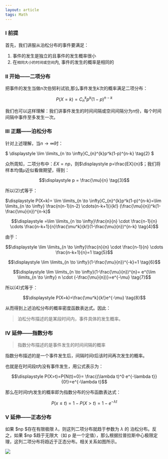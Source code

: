 ```yaml
---
layout: article
tags: Math
---
```



### I 前提

首先，我们讲服从泊松分布的事件要满足：

1. 事件的发生是独立的且事件的发生概率很小
2. 在`相同大小的时间或空间`内, 事件的发生的概率是相同的

### II 开始——二项分布

把事件的发生当做$n$次伯努利试验,那么事件发生$k$次的概率满足二项分布：

$$P(X=k)=C_{n}^{k}p^k(1-p)^{n-k} \tag{1}$$

我们也可以这样理解：我们讲事件发生的时间间隔或空间间隔分为$n$份，每个时间间隔中事件至多发生一次。

### III 正题——泊松分布

针对上述理解，当$n \to \infty$时：

$ \displaystyle \lim \limits_{n \to \infty}C_{n}^{k}p^k(1-p)^{n-k} \tag{2} $​

众所周知，二项分布中：$EX = np$，则$\displaystyle p=\frac{EX}{n}$；我们将样本均值$\mu$近似看做期望，得到：

$$\displaystyle p = \frac{\mu}{n} \tag{3}$$

所以$(2)$式等于：

$\displaystyle P(X=k)=  \lim \limits_{n \to \infty}C_{n}^{k}p^k(1-p)^{n-k}=\lim \limits_{n \to \infty} \frac{n(n-1)(n-2) \cdots(n-k+1)}{k!} (\frac{\mu}{n})^k(1-\frac{\mu}{n})^{n-k}$

$$\displaystyle =\lim \limits_{n \to \infty}\frac{n}{n} \cdot \frac{n-1}{n} \cdots \frac{n-k+1}{n}\frac{\mu^k}{k!}(1-\frac{\mu}{n})^{n-k}  \tag{4}$$

由于：

$$\displaystyle \lim \limits_{n \to \infty}\frac{n}{n} \cdot \frac{n-1}{n} \cdots \frac{n-k+1}{n}=1  \tag{5}$$

$$\displaystyle \lim \limits_{n \to \infty}(1-\frac{\mu}{n})^{-k}=1  \tag{6}$$

$$\displaystyle \lim \limits_{n \to \infty}(1-\frac{\mu}{n})^{n}=   e^{\lim \limits_{n \to \infty} n \cdot (-\frac{\mu}{n})}=e^{-\mu} \tag{7}$$

所以$(4)$式等于：

$$\displaystyle P(X=k)=\frac{\mu^k}{k!}e^{-\mu} \tag{8}$$

从而得到上述泊松分布的概率密度函数表达式。因此：

> 泊松分布描述的是某段时间内，事件具体的发生概率。

### IV 延伸——指数分布

> 指数分布描述的是事件发生的时间间隔的概率

指数分布描述的是一个事件发生后，间隔时间$t$后该时间再次发生的概率。

也就是在时间段$t$内没有事件发生，用公式表示为：

$$\displaystyle P(X>t)=P{N(t)=0}= \frac{(\lambda t)^0 e^{-\lambda t}}{0!}=e^{-\lambda t}$$

那么在时间$t$内发生的概率即为指数分布的分布函数表达式：

$$P(x \leqslant t)= 1-P(X>t)=1-e^{-\lambda t}$$

### V 延伸——正态分布

如果 $np $存在有限极限 $λ$，则这列二项分布就趋于参数为 $λ$ 的 泊松分布。反之，如果 $np $趋于无限大（如 p 是一个定值），那么根据拉普拉斯中心极限定理，这列二项分布将趋近于正态分布。相关关系如图所示。

![](http://cdn.lisongqian.cn/gailvfenbu.jpg)

